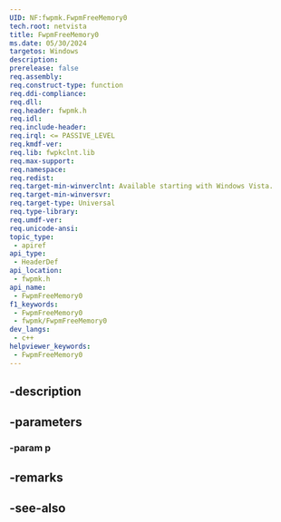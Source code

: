 ```yaml
---
UID: NF:fwpmk.FwpmFreeMemory0
tech.root: netvista
title: FwpmFreeMemory0
ms.date: 05/30/2024
targetos: Windows
description: 
prerelease: false
req.assembly: 
req.construct-type: function
req.ddi-compliance: 
req.dll: 
req.header: fwpmk.h
req.idl: 
req.include-header: 
req.irql: <= PASSIVE_LEVEL
req.kmdf-ver: 
req.lib: fwpkclnt.lib
req.max-support: 
req.namespace: 
req.redist: 
req.target-min-winverclnt: Available starting with Windows Vista.
req.target-min-winversvr: 
req.target-type: Universal
req.type-library: 
req.umdf-ver: 
req.unicode-ansi: 
topic_type:
 - apiref
api_type:
 - HeaderDef
api_location:
 - fwpmk.h
api_name:
 - FwpmFreeMemory0
f1_keywords:
 - FwpmFreeMemory0
 - fwpmk/FwpmFreeMemory0
dev_langs:
 - c++
helpviewer_keywords:
 - FwpmFreeMemory0
---
```


## -description

## -parameters

### -param p

## -remarks

## -see-also

